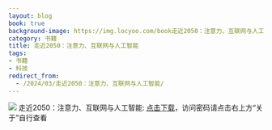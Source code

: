 ```yaml
---
layout: blog
book: true
background-image: https://img.locyoo.com/book走近2050：注意力、互联网与人工智能.jpg
category: 书籍
title: 走近2050：注意力、互联网与人工智能
tags:
- 书籍
- 科技
redirect_from:
  - /2024/03/走近2050：注意力、互联网与人工智能/
---
```

![](https://img.locyoo.com/book走近2050：注意力、互联网与人工智能.jpg)
走近2050：注意力、互联网与人工智能: <a name = "ref1" href="https://url18.ctfile.com/f/50983618-1380725317-a62249?p=3619">点击下载</a>，访问密码请点击右上方“关于”自行查看